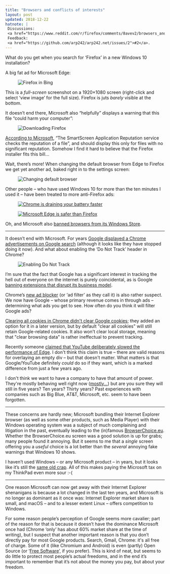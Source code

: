 ```yaml
---
title: "Browsers and conflicts of interests"
layout: post
updated: 2018-12-22
hatnote: |
 Discussions:
 <a href="https://www.reddit.com/r/firefox/comments/8avev2/browsers_and_conflicts_of_interests/">/r/firefox</a>.
 Feedback:
 <a href="https://github.com/arp242/arp242.net/issues/2">#2</a>.
---
```


What do you get when you search for ‘Firefox’ in a new Windows 10 installation?

A big fat ad for Microsoft Edge:

<figure class="border"><img alt="Firefox in Bing" src="{% base64 ./_images/browser/ms-edge1.png %}"></figure>

This is a *full-screen* screenshot on a 1920×1080 screen (right-click and select
‘view image’ for the full size). Firefox is juts *barely* visible at the bottom.

It doesn’t end there, Microsoft also “helpfully” displays a warning that this
file “could harm your computer”:

<figure><img alt="Downloading Firefox" src="{% base64 ./_images/browser/ms-edge2.png %}"></figure>

[According to
Microsoft](https://support.microsoft.com/en-gb/help/2566263/a-warning-message-unexpectedly-appears-when-you-try-to-download-a-file),
“The SmartScreen Application Reputation service checks the reputation of a
file”, and should display this only for files with no significant reputation.
Somehow I find it hard to believe that the Firefox installer fits this bill…

Wait, there’s more! When changing the default browser from Edge to Firefox we
get yet another ad, baked right in to the settings screen:

<figure class="border"><img alt="Changing default browser" src="{% base64 ./_images/browser/ms-edge3.png %}"></figure>

Other people – who have used Windows 10 for more than the ten minutes I used it
– have been treated to more anti-Firefox ads:

<figure class="border"><a href="https://superuser.com/q/1146123/71885"><img alt="Chrome is draining your battery faster" src="{% base64 ./_images/browser/ms-edge5.png %}"></a></figure>
<figure class="border"><a href="https://www.reddit.com/r/firefox/comments/5our4n/windows_10_now_has_builtin_adds_targeting_firefox/"><img alt="Microsoft Edge is safer than Firefox" src="{% base64 ./_images/browser/ms-edge6.png %}"></a></figure>

Oh, and Microsoft also
[banned browsers from its Windows Store](https://www.bleepingcomputer.com/news/microsoft/microsoft-has-effectively-banned-third-party-browsers-from-the-windows-store/).

---

It doesn’t end with Microsoft. For years [Google displayed a Chrome
advertisements on Google
search](https://productforums.google.com/forum/#!topic/chrome/u_8RWVl1TzE)
(although it looks like they have stopped doing it now). And what about enabling
the ‘Do Not Track’ header in Chrome?

<figure class="border"><img alt="Enabling Do Not Track" src="{% base64 ./_images/browser/chrome1.png %}"></figure>

I’m sure that the fact that Google has a significant interest in tracking the
hell out of everyone on the internet is purely coincidental, as is Google
[banning extensions that disrupt its business model][1].

Chrome’s [new ad blocker][2] (or ‘ad filter’ as they call it) is also rather
suspect. We now have Google – whose primary revenue comes in through ads –
determining what ads you get to see. How often do you think it will filter
Google ads?

[Clearing all cookies in Chrome didn't clear Google
cookies](https://twitter.com/ctavan/status/1044282084020441088); they added an
option for it in a later version, but by default "clear all cookies" will still
retain Google-related cookies. It also won't clear local storage, meaning that
"clear browsing data" is rather ineffectual to prevent tracking.

[1]: https://www.bleepingcomputer.com/news/google/google-bans-adnauseam-from-chrome-the-ad-blocker-that-clicks-on-all-ads/
[2]: https://theintercept.com/2017/06/05/be-careful-celebrating-googles-new-ad-blocker-heres-whats-really-going-on/
[3]: https://bugzilla.mozilla.org/show_bug.cgi?id=975444

Recently someone [claimed that YouTube deliberately slowed the performance of
Edge][4]. I don't think this claim is true – there are valid reasons for
overlaying an empty div – but that doesn't matter. What matters is that
Google/YouTube definitely *could* do so if they want, which is a marked
difference from just a few years ago.

I don't think we want to have a company to have that amount of power. They're
mostly behaving well right now ([mostly...][5]) but are you sure they will still
in five years? Ten years? Thirty years? Past experiences with companies such as
Big Blue, AT&T, Microsoft, etc. seem to have been forgotten.

[4]: https://news.ycombinator.com/item?id=18697824
[5]: https://arstechnica.com/gadgets/2018/12/the-web-now-belongs-to-google-and-that-should-worry-us-all/

---

These concerns are hardly new; Microsoft bundling their Internet Explorer
browser (as well as some other products, such as Media Player) with their
Windows operating system was a subject of much complaining and litigation in the
past, eventually leading to the (in)famous
[BrowserChoice.eu](https://en.wikipedia.org/wiki/BrowserChoice.eu). Whether the
BrowserChoice.eu screen was a good solution is up for grabs; many people found
it annoying. But it seems to me that a *single* screen offering you a *useful*
choice is a lot better than the *several* annoying fake warnings that Windows 10
shows.

I haven’t used Windows – or any Microsoft product – in years, but it looks like
it’s still the [same old
crap](https://www.cnet.com/news/facts-behind-microsofts-anti-linux-campaign/).
All of this makes paying the Microsoft tax on my ThinkPad even more sour :-(

---

One reason Microsoft can now get away with their Internet Explorer shenanigans
is because a lot changed in the last ten years, and Microsoft is no longer as
dominant as it once was: Internet Explorer market share is small, and macOS –
and to a lesser extent Linux – offers competition to Windows.

For some reason people’s perception of Google seems more cavalier; part of the
reason for that is because it doesn’t have the dominance Microsoft once had
(Chrome ‘only’ has about 60% market share at the time of writing), but I suspect
that another important reason is that you don’t directly pay for most Google
products. Search, Gmail, Chrome: it's all free of charge. Some of it (like
Chromium and Android) is even (partly) Open Source (or ‘[Free
Software](https://www.fsf.org/about/what-is-free-software)’, if you prefer).
This is kind of neat, but seems to do little to protect most people’s actual
freedoms, and in the end it’s important to remember that it’s not about the
money you pay, but about your freedom.
